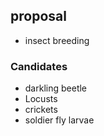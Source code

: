## proposal

- insect breeding 

### Candidates 

- darkling beetle
- Locusts
- crickets
- soldier fly larvae
